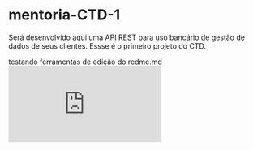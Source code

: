 # mentoria-CTD-1
Será desenvolvido aqui uma API REST para uso bancário de gestão de dados de seus clientes. Essse é o primeiro projeto do CTD.

testando ferramentas de edição do redme.md
![This is an image](http://127.0.0.1:8080/swagger-ui/index.html#)
